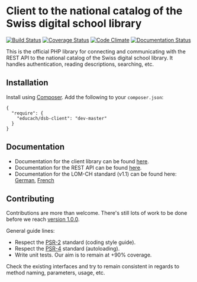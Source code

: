 Client to the national catalog of the Swiss digital school library
==================================================================

[![Build Status](https://travis-ci.org/educach/dsb-client.svg?branch=master)](https://travis-ci.org/educach/dsb-client) [![Coverage Status](https://coveralls.io/repos/educach/dsb-client/badge.svg)](https://coveralls.io/r/educach/dsb-client) [![Code Climate](https://codeclimate.com/github/educach/dsb-client/badges/gpa.svg)](https://codeclimate.com/github/educach/dsb-client) [![Documentation Status](https://readthedocs.org/projects/dsb-client/badge/?version=latest)](https://readthedocs.org/projects/dsb-client/?badge=latest)

This is the official PHP library for connecting and communicating with the REST API to the national catalog of the Swiss digital school library. It handles authentication, reading descriptions, searching, etc.

Installation
------------

Install using [Composer](https://getcomposer.org/). Add the following to your `composer.json`:

    {
      "require": {
        "educach/dsb-client": "dev-master"
      }
    }

Documentation
-------------

* Documentation for the client library can be found [here](http://dsb-client.readthedocs.org/en/latest/).
* Documentation for the REST API can be found [here](https://dsb-api.educa.ch/latest/doc/).
* Documentation for the LOM-CH standard (v1.1) can be found here: [German](https://dsb-api.educa.ch/lom-ch/LOM-CHv1.1_de.pdf), [French](https://dsb-api.educa.ch/lom-ch/LOM-CHv1.1_fr.pdf)

Contributing
------------

Contributions are more than welcome. There's still lots of work to be done before we reach [version 1.0.0](https://github.com/educach/dsb-client/milestones).

General guide lines:

* Respect the [PSR-2](http://www.php-fig.org/psr/psr-2/) standard (coding style guide).
* Respect the [PSR-4](http://www.php-fig.org/psr/psr-4/) standard (autoloading).
* Write unit tests. Our aim is to remain at +90% coverage.

Check the existing interfaces and try to remain consistent in regards to method naming, parameters, usage, etc.
